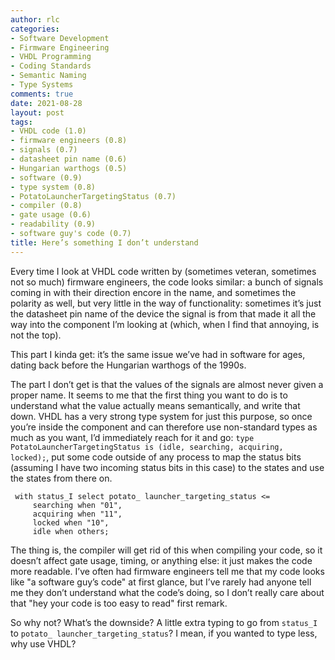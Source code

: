 ```yaml
---
author: rlc
categories:
- Software Development
- Firmware Engineering
- VHDL Programming
- Coding Standards
- Semantic Naming
- Type Systems
comments: true
date: 2021-08-28
layout: post
tags:
- VHDL code (1.0)
- firmware engineers (0.8)
- signals (0.7)
- datasheet pin name (0.6)
- Hungarian warthogs (0.5)
- software (0.9)
- type system (0.8)
- PotatoLauncherTargetingStatus (0.7)
- compiler (0.8)
- gate usage (0.6)
- readability (0.9)
- software guy's code (0.7)
title: Here’s something I don’t understand
---
```


Every time I look at VHDL code written by (sometimes veteran, sometimes not so much) firmware engineers, the code looks similar: a bunch of signals coming in with their direction encore in the name, and sometimes the polarity as well, but very little in the way of functionality: sometimes it’s just the datasheet pin name of the device the signal is from that made it all the way into the component I’m looking at (which, when I find that annoying, is not the top). 

This part I kinda get: it’s the same issue we’ve had in software for ages, dating back before the Hungarian warthogs of the 1990s. 
<!--more-->
The part I don’t get is that the values of the signals are almost never given a proper name. It seems to me that the first thing you want to do is to understand what the value actually means semantically, and write that down. VHDL has a very strong type system for just this purpose, so once you’re inside the component and can therefore use non-standard types as much as you want, I’d immediately reach for it and go: `type PotatoLauncherTargetingStatus is (idle, searching, acquiring, locked);`, put some code outside of any process to map the status bits (assuming I have two incoming status bits in this case) to the states and use the states from there on. 

```
 with status_I select potato_ launcher_targeting_status <= 
     searching when "01",
     acquiring when "11",
     locked when "10",
     idle when others;
```

The thing is, the compiler will get rid of this when compiling your code, so it doesn’t affect gate usage, timing, or anything else: it just makes the code more readable. I’ve often had firmware engineers tell me that my code looks like "a software guy’s code" at first glance, but I’ve rarely had anyone tell me they don’t understand what the code’s doing, so I don’t really care about that "hey your code is too easy to read" first remark. 

So why not? What’s the downside? A little extra typing to go from `status_I` to `potato_ launcher_targeting_status`? I mean, if you wanted to type less, why use VHDL?